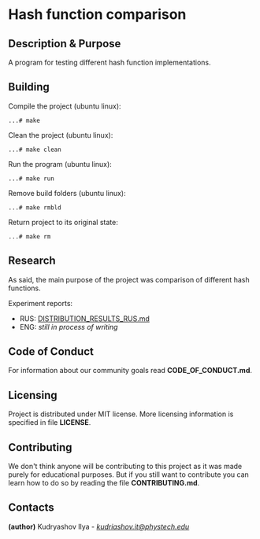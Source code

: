 # Hash function comparison
## Description & Purpose
A program for testing different hash function implementations.
## Building

Compile the project (ubuntu linux):

`...# make`

Clean the project (ubuntu linux):

`...# make clean`

Run the program (ubuntu linux):

`...# make run`

Remove build folders (ubuntu linux):

`...# make rmbld`

Return project to its original state:

`...# make rm`

## Research
As said, the main purpose of the project was comparison of different hash functions.

Experiment reports:
 - RUS: [DISTRIBUTION_RESULTS_RUS.md](DISTRIBUTION_RESULTS_RUS.md)
 - ENG: *still in process of writing*

## Code of Conduct
For information about our community goals read **CODE_OF_CONDUCT.md**.
## Licensing
Project is distributed under MIT license. More licensing information is specified in file **LICENSE**.
## Contributing
We don't think anyone will be contributing to this project as it was made purely for educational purposes.
But if you still want to contribute you can learn how to do so by reading the file **CONTRIBUTING.md**.
## Contacts
**(author)** Kudryashov Ilya - *kudriashov.it@phystech.edu*
